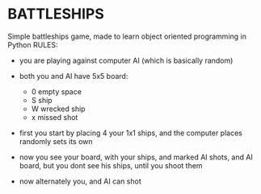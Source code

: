 # BATTLESHIPS
Simple battleships game, made to learn object oriented programming in Python
RULES:
  + you are playing against computer AI (which is basically random)
  + both you and AI have 5x5 board:
    - 0 empty space
    - S ship
    - W wrecked ship
    - x missed shot
    
  + first you start by placing 4 your 1x1 ships, and the computer places randomly sets its own
  + now you see your board, with your ships, and marked AI shots, and AI board, but you dont see his ships, until you shoot them  
  + now alternately you, and AI can shot
